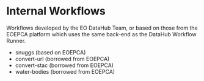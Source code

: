 # Internal Workflows
Workflows developed by the EO DataHub Team, or based on those from the EOEPCA platform which uses the same back-end as the DataHub Workflow Runner.
- snuggs (based on EOEPCA)
- convert-url (borrowed from EOEPCA)
- convert-stac (borrowed from EOEPCA)
- water-bodies (borrowed from EOEPCA)